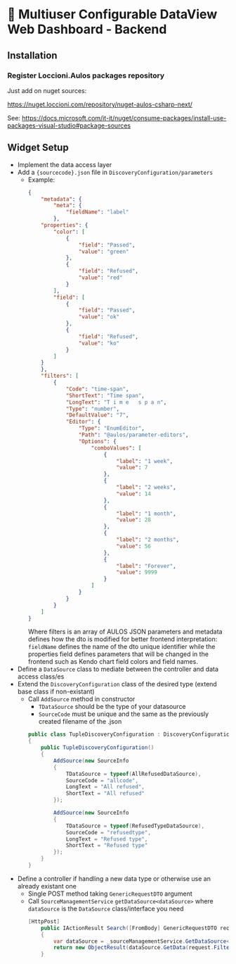 # :closed_book: Multiuser Configurable DataView Web Dashboard - Backend

## Installation
### Register Loccioni.Aulos packages repository
Just add on nuget sources:

https://nuget.loccioni.com/repository/nuget-aulos-csharp-next/

See: https://docs.microsoft.com/it-it/nuget/consume-packages/install-use-packages-visual-studio#package-sources

## Widget Setup
- Implement the data access layer
- Add a `{sourcecode}.json` file in `DiscoveryConfiguration/parameters`
  - Example:
    ```json
    {
        "metadata": {
            "meta": {
                "fieldName": "label"
            },
        "properties": {
            "color": [
                {
                    "field": "Passed",
                    "value": "green"
                },
                {
                    "field": "Refused",
                    "value": "red"
                }
            ],
            "field": [
                {
                    "field": "Passed",
                    "value": "ok"
                },
                {
                    "field": "Refused",
                    "value": "ko"
                }
            ]
        }
        },
        "filters": [
            {
                "Code": "time-span",
                "ShortText": "Time span",
                "LongText": "T i m e   s p a n",
                "Type": "number",
                "DefaultValue": "7",
                "Editor": {
                    "Type": "EnumEditor",
                    "Path": "@aulos/parameter-editors",
                    "Options": {
                        "comboValues": [
                            {
                                "label": "1 week",
                                "value": 7
                            },
                            {
                                "label": "2 weeks",
                                "value": 14
                            },
                            {
                                "label": "1 month",
                                "value": 28
                            },
                            {
                                "label": "2 months",
                                "value": 56
                            },
                            {
                                "label": "Forever",
                                "value": 9999
                            }
                        ]
                    }
                }
            }   
        ]
    }
    ```
    Where filters is an array of AULOS JSON parameters and metadata defines how the dto is modified for better frontend interpretation: `fieldName` defines the name of the dto unique identifier while the properties field defines parameters that will be changed in the frontend such as Kendo chart field colors and field names.
- Define a `DataSource` class to mediate between the controller and data access class/es
- Extend the `DiscoveryConfiguration` class of the desired type (extend base class if non-existant)
  - Call `AddSource` method in constructor
    - `TDataSource` should be the type of your datasource
    - `SourceCode` must be unique and the same as the previously created filename of the .json
    ```csharp
    public class TupleDiscoveryConfiguration : DiscoveryConfiguration
    {
        public TupleDiscoveryConfiguration()
        {
            AddSource(new SourceInfo
            {
                TDataSource = typeof(AllRefusedDataSource),
                SourceCode = "allcode",
                LongText = "All refused",
                ShortText = "All refused"
            });

            AddSource(new SourceInfo
            {
                TDataSource = typeof(RefusedTypeDataSource),
                SourceCode = "refusedtype",
                LongText = "Refused type",
                ShortText = "Refused type"
            });
        }
    }
    ```
- Define a controller if handling a new data type or otherwise use an already existant one 
  - Single POST method taking `GenericRequestDTO` argument
  - Call `SourceManagementService` `getDataSource<dataSource>` where `dataSource` is the `DataSource` class/interface you need
    ```csharp
    [HttpPost]
        public IActionResult Search([FromBody] GenericRequestDTO request)
        {
            var dataSource = _sourceManagementService.GetDataSource<ITupleDataSource>(request.SourceCode);
            return new ObjectResult(dataSource.GetData(request.Filters));
        }
    ```
